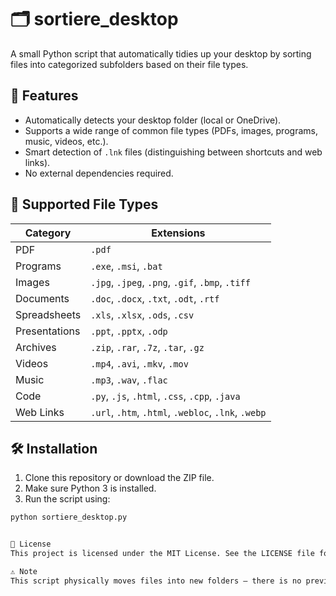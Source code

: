 # 🗂️ sortiere_desktop

A small Python script that automatically tidies up your desktop by sorting files into categorized subfolders based on their file types.

## 🚀 Features

- Automatically detects your desktop folder (local or OneDrive).
- Supports a wide range of common file types (PDFs, images, programs, music, videos, etc.).
- Smart detection of `.lnk` files (distinguishing between shortcuts and web links).
- No external dependencies required.

## 📁 Supported File Types

| Category        | Extensions |
|-----------------|------------|
| PDF             | `.pdf` |
| Programs        | `.exe`, `.msi`, `.bat` |
| Images          | `.jpg`, `.jpeg`, `.png`, `.gif`, `.bmp`, `.tiff` |
| Documents       | `.doc`, `.docx`, `.txt`, `.odt`, `.rtf` |
| Spreadsheets    | `.xls`, `.xlsx`, `.ods`, `.csv` |
| Presentations   | `.ppt`, `.pptx`, `.odp` |
| Archives        | `.zip`, `.rar`, `.7z`, `.tar`, `.gz` |
| Videos          | `.mp4`, `.avi`, `.mkv`, `.mov` |
| Music           | `.mp3`, `.wav`, `.flac` |
| Code            | `.py`, `.js`, `.html`, `.css`, `.cpp`, `.java` |
| Web Links       | `.url`, `.htm`, `.html`, `.webloc`, `.lnk`, `.webp` |

## 🛠️ Installation

1. Clone this repository or download the ZIP file.
2. Make sure Python 3 is installed.
3. Run the script using:

```bash
python sortiere_desktop.py


📝 License
This project is licensed under the MIT License. See the LICENSE file for details.

⚠️ Note
This script physically moves files into new folders — there is no preview or undo functionality. Use it with care.

